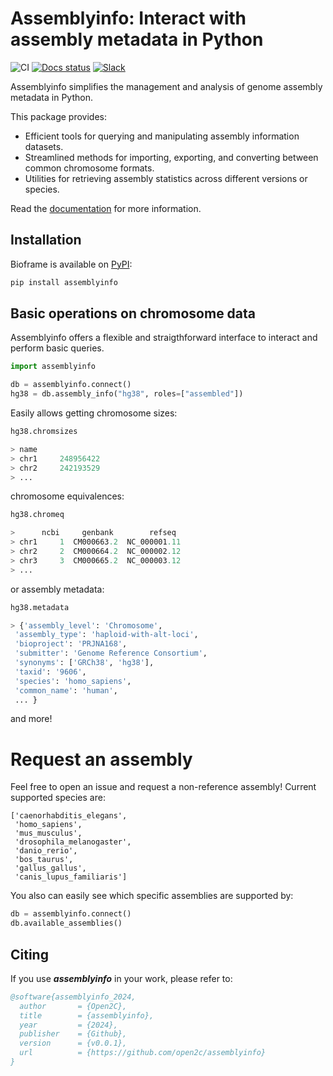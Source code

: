# Assemblyinfo: Interact with assembly metadata in Python

![CI](https://github.com/open2c/assemblyinfo/actions/workflows/ci.yml/badge.svg)
[![Docs status](https://readthedocs.org/projects/genomeinfo/badge/)](https://genomeinfo.readthedocs.io/en/latest/)
[![Slack](https://img.shields.io/badge/chat-slack-%233F0F3F?logo=slack)](https://bit.ly/open2c-slack)

Assemblyinfo simplifies the management and analysis of genome assembly metadata in Python.

This package provides:

* Efficient tools for querying and manipulating assembly information datasets.
* Streamlined methods for importing, exporting, and converting between common chromosome formats.
* Utilities for retrieving assembly statistics across different versions or species.

Read the [documentation](https://genomeinfo.readthedocs.io/en/latest/) for more information.


## Installation

Bioframe is available on [PyPI](https://pypi.org/project/bioframe/):

```sh
pip install assemblyinfo
```

## Basic operations on chromosome data

Assemblyinfo offers a flexible and straigthforward interface to interact and perform basic queries.

```python
import assemblyinfo

db = assemblyinfo.connect()
hg38 = db.assembly_info("hg38", roles=["assembled"])
```

Easily allows getting chromosome sizes:

```python
hg38.chromsizes

> name
> chr1     248956422
> chr2     242193529
> ...
```

chromosome equivalences:

```python
hg38.chromeq

>      ncbi     genbank        refseq
> chr1     1  CM000663.2  NC_000001.11
> chr2     2  CM000664.2  NC_000002.12
> chr3     3  CM000665.2  NC_000003.12
> ...
```

or assembly metadata:

```python
hg38.metadata

> {'assembly_level': 'Chromosome',
 'assembly_type': 'haploid-with-alt-loci',
 'bioproject': 'PRJNA168',
 'submitter': 'Genome Reference Consortium',
 'synonyms': ['GRCh38', 'hg38'],
 'taxid': '9606',
 'species': 'homo_sapiens',
 'common_name': 'human',
 ... }
```

and more!

# Request an assembly

Feel free to open an issue and request a non-reference assembly! Current supported species are:

```plaintext
['caenorhabditis_elegans',
 'homo_sapiens',
 'mus_musculus',
 'drosophila_melanogaster',
 'danio_rerio',
 'bos_taurus',
 'gallus_gallus',
 'canis_lupus_familiaris']
```

You also can easily see which specific assemblies are supported by:

```python
db = assemblyinfo.connect()
db.available_assemblies()
```

## Citing

If you use ***assemblyinfo*** in your work, please refer to:

```bibtex
@software{assemblyinfo_2024,
  author       = {Open2C},
  title        = {assemblyinfo},
  year         = {2024},
  publisher    = {Github},
  version      = {v0.0.1},
  url          = {https://github.com/open2c/assemblyinfo}
}
```
